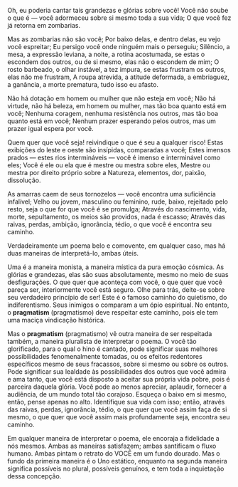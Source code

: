 Oh, eu poderia cantar tais grandezas e glórias sobre você! Você não soube o que é — você adormeceu sobre si mesmo toda a sua vida; O que você fez já retorna em zombarias.

Mas as zombarias não são você; Por baixo delas, e dentro delas, eu vejo você espreitar; Eu persigo você onde ninguém mais o perseguiu; Silêncio, a mesa, a expressão leviana, a noite, a rotina acostumada, se estas o escondem dos outros, ou de si mesmo, elas não o escondem de mim; O rosto barbeado, o olhar instável, a tez impura, se estas frustram os outros, elas não me frustram, A roupa atrevida, a atitude deformada, a embriaguez, a ganância, a morte prematura, tudo isso eu afasto.

Não há dotação em homem ou mulher que não esteja em você; Não há virtude, não há beleza, em homem ou mulher, mas tão boa quanto está em você; Nenhuma coragem, nenhuma resistência nos outros, mas tão boa quanto está em você; Nenhum prazer esperando pelos outros, mas um prazer igual espera por você.

Quem quer que você seja! reivindique o que é seu a qualquer risco! Estas exibições do leste e oeste são insípidas, comparadas a você; Estes imensos prados — estes rios intermináveis — você é imenso e interminável como eles; Você é ele ou ela que é mestre ou mestra sobre eles, Mestre ou mestra por direito próprio sobre a Natureza, elementos, dor, paixão, dissolução.

As amarras caem de seus tornozelos — você encontra uma suficiência infalível; Velho ou jovem, masculino ou feminino, rude, baixo, rejeitado pelo resto, seja o que for que você é se promulga; Através do nascimento, vida, morte, sepultamento, os meios são providos, nada é escasso; Através das raivas, perdas, ambição, ignorância, tédio, o que você é encontra seu caminho.

Verdadeiramente um poema belo e comovente, em qualquer caso, mas há duas maneiras de interpretá-lo, ambas úteis.

Uma é a maneira monista, a maneira mística da pura emoção cósmica. As glórias e grandezas, elas são suas absolutamente, mesmo no meio de suas desfigurações. O que quer que aconteça com você, o que quer que você pareça ser, interiormente você está seguro. Olhe para trás, deite-se sobre seu verdadeiro princípio de ser! Este é o famoso caminho do quietismo, do indiferentismo. Seus inimigos o comparam a um ópio espiritual. No entanto, o **pragmatism** (pragmatismo) deve respeitar este caminho, pois ele tem uma maciça vindicação histórica.

Mas o **pragmatism** (pragmatismo) vê outra maneira de ser respeitada também, a maneira pluralista de interpretar o poema. O você tão glorificado, para o qual o hino é cantado, pode significar suas melhores possibilidades fenomenalmente tomadas, ou os efeitos redentores específicos mesmo de seus fracassos, sobre si mesmo ou sobre os outros. Pode significar sua lealdade às possibilidades dos outros que você admira e ama tanto, que você está disposto a aceitar sua própria vida pobre, pois é parceira daquela glória. Você pode ao menos apreciar, aplaudir, fornecer a audiência, de um mundo total tão corajoso. Esqueça o baixo em si mesmo, então, pense apenas no alto. Identifique sua vida com isso; então, através das raivas, perdas, ignorância, tédio, o que quer que você assim faça de si mesmo, o que quer que você assim mais profundamente seja, encontra seu caminho.

Em qualquer maneira de interpretar o poema, ele encoraja a fidelidade a nós mesmos. Ambas as maneiras satisfazem; ambas santificam o fluxo humano. Ambas pintam o retrato do VOCÊ em um fundo dourado. Mas o fundo da primeira maneira é o Uno estático, enquanto na segunda maneira significa possíveis no plural, possíveis genuínos, e tem toda a inquietação dessa concepção.